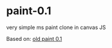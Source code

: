 # paint-0.1
very simple ms paint clone in canvas JS

Based on: [old paint 0.1](https://github.com/EN10/paint/blob/master/paint.html)
